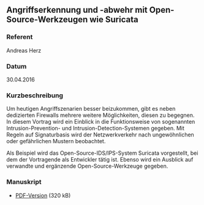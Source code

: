 ## Angriffserkennung und -abwehr mit Open-Source-Werkzeugen wie Suricata

### Referent
Andreas Herz

### Datum
30.04.2016

### Kurzbeschreibung
Um heutigen Angriffszenarien besser beizukommen, gibt es neben dedizierten
Firewalls mehrere weitere Möglichkeiten, diesen zu begegnen. In diesem Vortrag
wird ein Einblick in die Funktionsweise von sogenannten Intrusion-Prevention-
und Intrusion-Detection-Systemen gegeben. Mit Regeln auf Signaturbasis wird der
Netzwerkverkehr nach ungewöhnlichen oder gefährlichen Mustern beobachtet.

Als Beispiel wird das Open-Source-IDS/IPS-System Suricata vorgestellt, bei dem
der Vortragende als Entwickler tätig ist. Ebenso wird ein Ausblick auf
verwandte und ergänzende Open-Source-Werkzeuge gegeben.


### Manuskript

* [PDF-Version](/download/Vortraege/herz-suricata.pdf) (320 kB)
